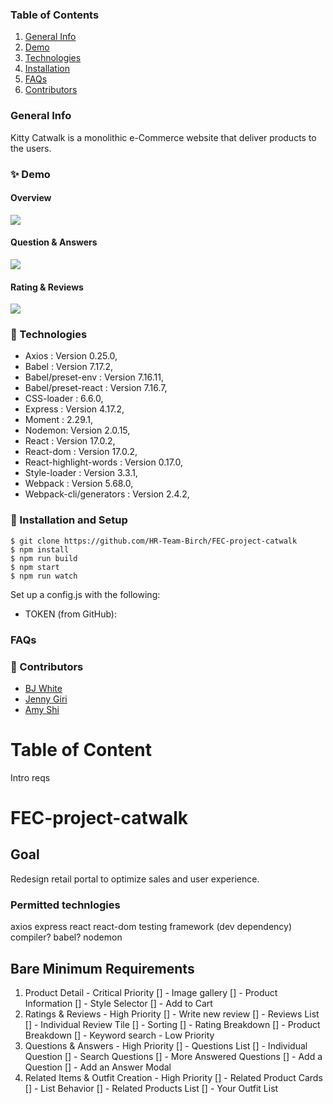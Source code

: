 ### Table of Contents
1. [General Info](#🌳-General-Info)
2. [Demo](#✨-Demo)
3. [Technologies](#🧪-Technologies)
4. [Installation](#🚀-Installation)
5. [FAQs](#FAQS)
6. [Contributors](#🤝-Contributors)


### General Info
Kitty Catwalk is a monolithic e-Commerce website that deliver products to the users.

### ✨ Demo
#### Overview
![](https://imgur.com/a/gfxrf31.gif)

#### Question & Answers
![](https://imgur.com/jZcttxB.gif)

#### Rating & Reviews
![](https://imgur.com/a/9GzbfIx.gif)

### 🧪 Technologies
* Axios : Version 0.25.0,
* Babel : Version 7.17.2,
* Babel/preset-env : Version 7.16.11,
* Babel/preset-react : Version 7.16.7,
* CSS-loader : 6.6.0,
* Express : Version 4.17.2,
* Moment : 2.29.1,
* Nodemon: Version 2.0.15,
* React : Version 17.0.2,
* React-dom : Version 17.0.2,
* React-highlight-words : Version 0.17.0,
* Style-loader : Version 3.3.1,
* Webpack : Version 5.68.0,
* Webpack-cli/generators : Version 2.4.2,



### 🚀 Installation and Setup
```
$ git clone https://github.com/HR-Team-Birch/FEC-project-catwalk
$ npm install
$ npm run build
$ npm start
$ npm run watch
```
Set up a config.js with the following:

* TOKEN (from GitHub):


### FAQs


### 🤝 Contributors
- [BJ White](https://www.linkedin.com/in/bj-white/)
- [Jenny Giri](https://www.linkedin.com/in/jgiri/)
- [Amy Shi](https://www.linkedin.com/in/amy-shi218/)


















# Table of Content
Intro
reqs

# FEC-project-catwalk


## Goal

Redesign retail portal to optimize sales and user experience.

### Permitted technlogies
axios
express
react
react-dom
testing framework (dev dependency)
compiler? babel?
nodemon

## Bare Minimum Requirements

1. Product Detail - Critical Priority
  [] - Image gallery
  [] - Product Information
  [] - Style Selector
  [] - Add to Cart
2. Ratings & Reviews - High Priority
  [] - Write new review
  [] - Reviews List
  [] - Individual Review Tile
  [] - Sorting
  [] - Rating Breakdown
  [] - Product Breakdown
  [] - Keyword search - Low Priority
3. Questions & Answers - High Priority
  [] - Questions List
  [] - Individual Question
  [] - Search Questions
  [] - More Answered Questions
  [] - Add a Question
  [] - Add an Answer Modal
4. Related Items & Outfit Creation - High Priority
  [] - Related Product Cards
  [] - List Behavior
  [] - Related Products List
  [] - Your Outfit List